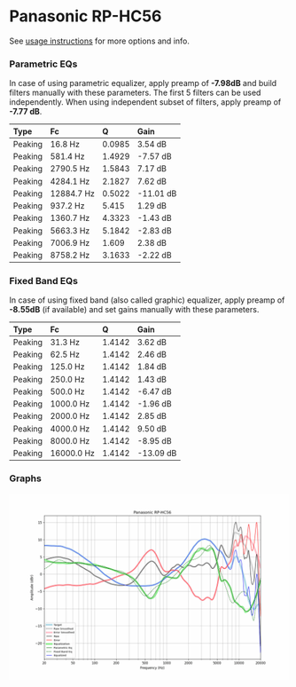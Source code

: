 # Panasonic RP-HC56
See [usage instructions](https://github.com/jaakkopasanen/AutoEq#usage) for more options and info.

### Parametric EQs
In case of using parametric equalizer, apply preamp of **-7.98dB** and build filters manually
with these parameters. The first 5 filters can be used independently.
When using independent subset of filters, apply preamp of **-7.77 dB**.

| Type    | Fc         |      Q | Gain      |
|:--------|:-----------|:-------|:----------|
| Peaking | 16.8 Hz    | 0.0985 | 3.54 dB   |
| Peaking | 581.4 Hz   | 1.4929 | -7.57 dB  |
| Peaking | 2790.5 Hz  | 1.5843 | 7.17 dB   |
| Peaking | 4284.1 Hz  | 2.1827 | 7.62 dB   |
| Peaking | 12884.7 Hz | 0.5022 | -11.01 dB |
| Peaking | 937.2 Hz   | 5.415  | 1.29 dB   |
| Peaking | 1360.7 Hz  | 4.3323 | -1.43 dB  |
| Peaking | 5663.3 Hz  | 5.1842 | -2.83 dB  |
| Peaking | 7006.9 Hz  | 1.609  | 2.38 dB   |
| Peaking | 8758.2 Hz  | 3.1633 | -2.22 dB  |

### Fixed Band EQs
In case of using fixed band (also called graphic) equalizer, apply preamp of **-8.55dB**
(if available) and set gains manually with these parameters.

| Type    | Fc         |      Q | Gain      |
|:--------|:-----------|:-------|:----------|
| Peaking | 31.3 Hz    | 1.4142 | 3.62 dB   |
| Peaking | 62.5 Hz    | 1.4142 | 2.46 dB   |
| Peaking | 125.0 Hz   | 1.4142 | 1.84 dB   |
| Peaking | 250.0 Hz   | 1.4142 | 1.43 dB   |
| Peaking | 500.0 Hz   | 1.4142 | -6.47 dB  |
| Peaking | 1000.0 Hz  | 1.4142 | -1.96 dB  |
| Peaking | 2000.0 Hz  | 1.4142 | 2.85 dB   |
| Peaking | 4000.0 Hz  | 1.4142 | 9.50 dB   |
| Peaking | 8000.0 Hz  | 1.4142 | -8.95 dB  |
| Peaking | 16000.0 Hz | 1.4142 | -13.09 dB |

### Graphs
![](./Panasonic%20RP-HC56.png)